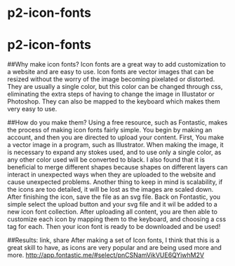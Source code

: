 p2-icon-fonts
=============
p2-icon-fonts
=============
##Why make icon fonts?
Icon fonts are a great way to add customization to a website and are easy to use. Icon fonts are vector images that can be resized without the worry of the image becoming pixelated or distorted. They are usually a single color, but this color can be changed through css, eliminating the extra steps of having to change the image in Illustator or Photoshop. They can also be mapped to the keyboard which makes them very easy to use.



##How do you make them?
 Using a free resource, such as Fontastic, makes the process of making icon fonts fairly simple. You begin by making an account, and then you are directed to upload your content. First, You make a vector image in a program, such as Illustrator. When making the image, it is necessary to expand any stokes used, and to use only a single color, as any other color used will be converted to black. I also found that it is beneficial to merge different shapes because shapes on different layers can interact in unexpected ways when they are uploaded to the website and cause unexpected problems. Another thing to keep in mind is scalability, if the icons are too detailed, it will be lost as the images are scaled down.  After finishing the icon, save the file as an svg file.  Back on Fontastic, you simple select the upload button and your svg file and it wil be added to a new icon font collection. After uploading all content, you are then able to customize each icon by mapping them to the keyboard, and choosing a css tag for each. Then your icon font is ready to be downloaded and be used!


##Results: link, share
After making a set of Icon fonts, I think that this is a great skill to have, as icons are very popular and are being used more and more. 
http://app.fontastic.me/#select/pnCSNamVikVUE6QYiwhM2V
